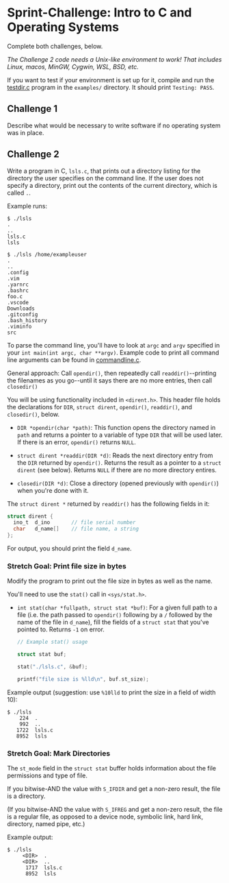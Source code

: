 # Sprint-Challenge: Intro to C and Operating Systems

Complete both challenges, below.

_The Challenge 2 code needs a Unix-like environment to work! That includes
Linux, macos, MinGW, Cygwin, WSL, BSD, etc._

If you want to test if your environment is set up for it, compile and
run the [testdir.c](examples/testdir.c) program in the `examples/`
directory. It should print `Testing: PASS`.

## Challenge 1

Describe what would be necessary to write software if no operating
system was in place.


## Challenge 2

Write a program in C, `lsls.c`, that prints out a directory listing for the
directory the user specifies on the command line. If the user does not specify a
directory, print out the contents of the current directory, which is called `.`.

Example runs:

```
$ ./lsls
.
..
lsls.c
lsls

$ ./lsls /home/exampleuser
.
..
.config
.vim
.yarnrc
.bashrc
foo.c
.vscode
Downloads
.gitconfig
.bash_history
.viminfo
src
```

To parse the command line, you'll have to look at `argc` and `argv` specified in
your `int main(int argc, char **argv)`. Example code to print all command line
arguments can be found in [commandline.c](examples/commandline.c).

General approach: Call `opendir()`, then repeatedly call `readdir()`--printing
the filenames as you go--until it says there are no more entries, then call
`closedir()`

You will be using functionality included in `<dirent.h>`. This header file holds
the declarations for `DIR`, `struct dirent`, `opendir()`, `readdir()`, and
`closedir()`, below.

* `DIR *opendir(char *path)`: This function opens the directory named in `path`
  and returns a pointer to a variable of type `DIR` that will be used later. If
  there is an error, `opendir()` returns `NULL`.

* `struct dirent *readdir(DIR *d)`: Reads the next directory entry from the
  `DIR` returned by `opendir()`. Returns the result as a pointer to a `struct
  dirent` (see below). Returns `NULL` if there are no more directory entires.

* `closedir(DIR *d)`: Close a directory (opened previously with `opendir()`)
  when you're done with it.

The `struct dirent *` returned by `readdir()` has the following fields in it:

```c
struct dirent {
  ino_t  d_ino       // file serial number
  char   d_name[]    // file name, a string
};
```

For output, you should print the field `d_name`.

### Stretch Goal: Print file size in bytes

Modify the program to print out the file size in bytes as well as the name.

You'll need to use the `stat()` call in `<sys/stat.h>`.

* `int stat(char *fullpath, struct stat *buf)`: For a given full path to a file
  (i.e. the path passed to `opendir()` following by a `/` followed by the name
  of the file in `d_name`), fill the fields of a `struct stat` that you've
  pointed to. Returns `-1` on error.

  ```c
  // Example stat() usage

  struct stat buf;

  stat("./lsls.c", &buf);

  printf("file size is %lld\n", buf.st_size);
  ```

Example output (suggestion: use `%10lld` to print the size in a
field of width 10):

```
$ ./lsls
    224  .
    992  ..
   1722  lsls.c
   8952  lsls
```

### Stretch Goal: Mark Directories

The `st_mode` field in the `struct stat` buffer holds information
about the file permissions and type of file.

If you bitwise-AND the value with `S_IFDIR` and get a non-zero
result, the file is a directory.

(If you bitwise-AND the value with `S_IFREG` and get a non-zero
result, the file is a regular file, as opposed to a device node,
symbolic link, hard link, directory, named pipe, etc.)

Example output:

```
$ ./lsls
     <DIR>  .
     <DIR>  ..
      1717  lsls.c
      8952  lsls
```